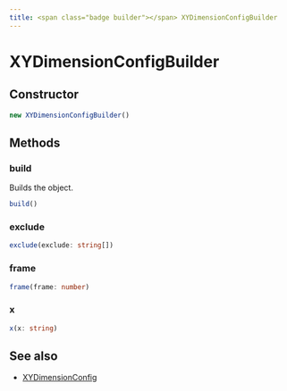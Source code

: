 ```yaml
---
title: <span class="badge builder"></span> XYDimensionConfigBuilder
---
```

# <span class="badge builder"></span> XYDimensionConfigBuilder

## Constructor

```typescript
new XYDimensionConfigBuilder()
```
## Methods

### <span class="badge object-method"></span> build

Builds the object.

```typescript
build()
```

### <span class="badge object-method"></span> exclude

```typescript
exclude(exclude: string[])
```

### <span class="badge object-method"></span> frame

```typescript
frame(frame: number)
```

### <span class="badge object-method"></span> x

```typescript
x(x: string)
```

## See also

 * <span class="badge object-type-interface"></span> [XYDimensionConfig](./object-XYDimensionConfig.md)
